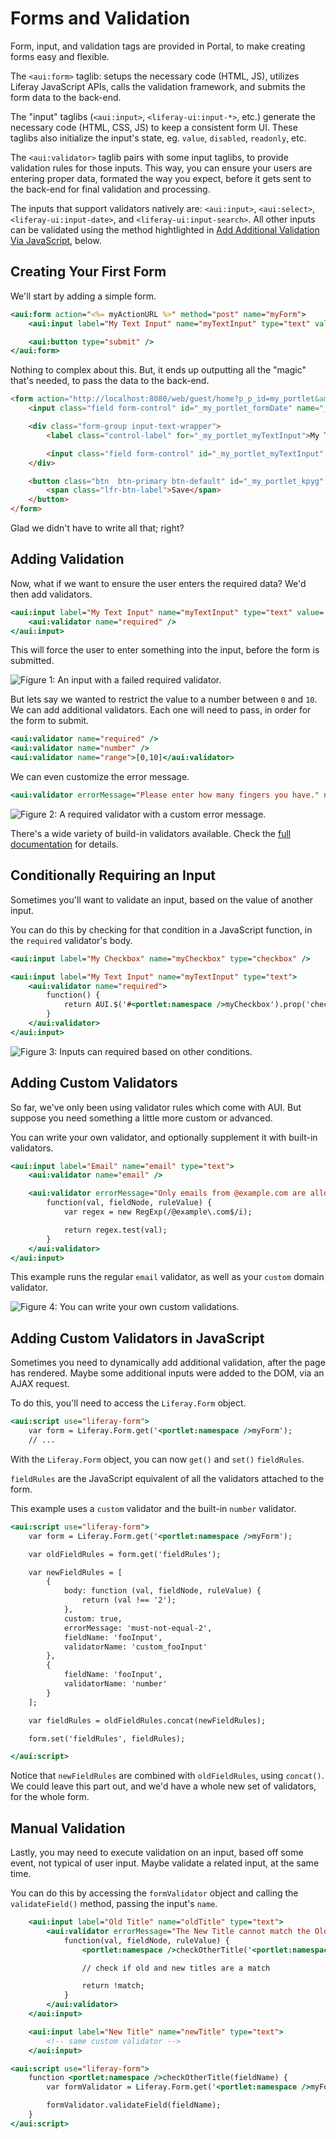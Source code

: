 # Forms and Validation [](id=forms-and-validation)

Form, input, and validation tags are provided in Portal, to make creating forms easy and flexible.

The `<aui:form>` taglib: setups the necessary code (HTML, JS), utilizes Liferay JavaScript APIs, calls the validation framework, and submits the form data to the back-end.

The "input" taglibs (`<aui:input>`, `<liferay-ui:input-*>`, etc.) generate the necessary code (HTML, CSS, JS) to keep a consistent form UI. These taglibs also initialize the input's state, eg. `value`, `disabled`, `readonly`, etc.

The `<aui:validator>` taglib pairs with some input taglibs, to provide validation rules for those inputs. This way, you can ensure your users are entering proper data, formated the way you expect, before it gets sent to the back-end for final validation and processing.

The inputs that support validators natively are: `<aui:input>`, `<aui:select>`, `<liferay-ui:input-date>`, and `<liferay-ui:input-search>`. All other inputs can be validated using the method hightlighted in [Add Additional Validation Via JavaScript](#add-additional-validation-via-javascript), below.

## Creating Your First Form [](id=creating-your-first-form)

We'll start by adding a simple form.

```jsp
<aui:form action="<%= myActionURL %>" method="post" name="myForm">
	<aui:input label="My Text Input" name="myTextInput" type="text" value='<%= "My Text Value" %>' />

	<aui:button type="submit" />
</aui:form>
```

Nothing to complex about this. But, it ends up outputting all the "magic" that's needed, to pass the data to the back-end.

```html
<form action="http://localhost:8080/web/guest/home?p_p_id=my_portlet&amp;p_p_lifecycle=1&amp;p_p_state=normal&amp;p_p_mode=view&amp;p_p_col_id=column-1&amp;p_p_col_count=3&amp;_my_portlet_javax.portlet.action=%2Fmy%2Faction&amp;_my_portlet_mvcRenderCommandName=%2Fmy%2Faction&amp;p_auth=WAxorpsN" class="form" data-fm-namespace="_my_portlet_" id="_my_portlet_myForm" method="post" name="_my_portlet_myForm">
	<input class="field form-control" id="_my_portlet_formDate" name="_my_portlet_formDate" type="hidden" value="1472516415545">

	<div class="form-group input-text-wrapper">
		<label class="control-label" for="_my_portlet_myTextInput">My Text Input</label>

		<input class="field form-control" id="_my_portlet_myTextInput" name="_my_portlet_myTextInput" type="text" value="My Text Value">
	</div>

	<button class="btn  btn-primary btn-default" id="_my_portlet_kpyg" type="submit">
		<span class="lfr-btn-label">Save</span>
	</button>
</form>
```

Glad we didn't have to write all that; right?

## Adding Validation [](id=adding-validation)

Now, what if we want to ensure the user enters the required data? We'd then add validators.

```jsp
<aui:input label="My Text Input" name="myTextInput" type="text" value='<%= "My Text Value" %>'>
	<aui:validator name="required" />
</aui:input>
```

This will force the user to enter something into the input, before the form is submitted.

![Figure 1: An input with a failed required validator.](../../images/forms-input-required.png)

But lets say we wanted to restrict the value to a number between `0` and `10`. We can add additional validators. Each one will need to pass, in order for the form to submit.

```jsp
<aui:validator name="required" />
<aui:validator name="number" />
<aui:validator name="range">[0,10]</aui:validator>
```

We can even customize the error message.

```jsp
<aui:validator errorMessage="Please enter how many fingers you have." name="range">[0,10]</aui:validator>
```

![Figure 2: A required validator with a custom error message.](../../images/forms-input-required-message.png)

There's a wide variety of build-in validators available. Check the [full documentation](https://dev.liferay.com/develop/tutorials/-/knowledge_base/6-2/using-the-alloyui-validator-tag#available-validation-rules) for details.

## Conditionally Requiring an Input [](id=conditionally-requiring-an-input)

Sometimes you'll want to validate an input, based on the value of another input.

You can do this by checking for that condition in a JavaScript function, in the `required` validator's body.

```jsp
<aui:input label="My Checkbox" name="myCheckbox" type="checkbox" />

<aui:input label="My Text Input" name="myTextInput" type="text">
	<aui:validator name="required">
		function() {
			return AUI.$('#<portlet:namespace />myCheckbox').prop('checked');
		}
	</aui:validator>
</aui:input>
```

![Figure 3: Inputs can required based on other conditions.](../../images/forms-input-required-condition.png)

## Adding Custom Validators [](id=adding-custom-validators)

So far, we've only been using validator rules which come with AUI. But suppose you need something a little more custom or advanced.

You can write your own validator, and optionally supplement it with built-in validators.

```jsp
<aui:input label="Email" name="email" type="text">
	<aui:validator name="email" />

	<aui:validator errorMessage="Only emails from @example.com are allowed." name="custom">
		function(val, fieldNode, ruleValue) {
			var regex = new RegExp(/@example\.com$/i);

			return regex.test(val);
		}
	</aui:validator>
</aui:input>
```

This example runs the regular `email` validator, as well as your `custom` domain validator.

![Figure 4: You can write your own custom validations.](../../images/forms-input-custom.png)

## Adding Custom Validators in JavaScript [](id=adding-custom-validators-in-javascript)

Sometimes you need to dynamically add additional validation, after the page has rendered. Maybe some additional inputs were added to the DOM, via an AJAX request.

To do this, you'll need to access the `Liferay.Form` object.

```jsp
<aui:script use="liferay-form">
	var form = Liferay.Form.get('<portlet:namespace />myForm');
	// ...
```

With the `Liferay.Form` object, you can now `get()` and `set()` `fieldRules`.

`fieldRules` are the JavaScript equivalent of all the validators attached to the form.

This example uses a `custom` validator and the built-in `number` validator.

```jsp
<aui:script use="liferay-form">
	var form = Liferay.Form.get('<portlet:namespace />myForm');

	var oldFieldRules = form.get('fieldRules');

	var newFieldRules = [
		{
			body: function (val, fieldNode, ruleValue) {
				return (val !== '2');
			},
			custom: true,
			errorMessage: 'must-not-equal-2',
			fieldName: 'fooInput',
			validatorName: 'custom_fooInput'
		},
		{
			fieldName: 'fooInput',
			validatorName: 'number'
		}
	];

	var fieldRules = oldFieldRules.concat(newFieldRules);

	form.set('fieldRules', fieldRules);

</aui:script>
```

Notice that `newFieldRules` are combined with `oldFieldRules`, using `concat()`. We could leave this part out, and we'd have a whole new set of validators, for the whole form.

## Manual Validation

Lastly, you may need to execute validation on an input, based off some event, not typical of user input. Maybe validate a related input, at the same time.

You can do this by accessing the `formValidator` object and calling the `validateField()` method, passing the input's `name`.

```jsp
	<aui:input label="Old Title" name="oldTitle" type="text">
		<aui:validator errorMessage="The New Title cannot match the Old Title" name="custom">
			function(val, fieldNode, ruleValue) {
				<portlet:namespace />checkOtherTitle('<portlet:namespace />newTitle');

				// check if old and new titles are a match

				return !match;
			}
		</aui:validator>
	</aui:input>

	<aui:input label="New Title" name="newTitle" type="text">
		<!-- same custom validator -->
	</aui:input>

<aui:script use="liferay-form">
	function <portlet:namespace />checkOtherTitle(fieldName) {
		var formValidator = Liferay.Form.get('<portlet:namespace />myForm').formValidator;

		formValidator.validateField(fieldName);
	}
</aui:script>
```